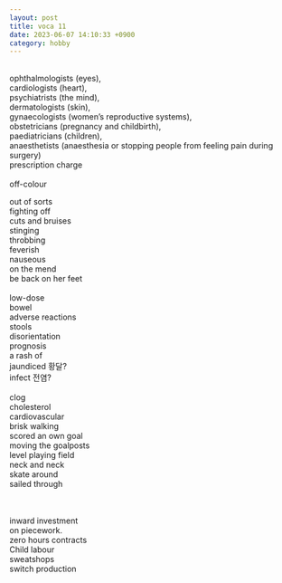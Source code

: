 ```yaml
---
layout: post
title: voca 11
date: 2023-06-07 14:10:33 +0900
category: hobby
---
```

<br/>
ophthalmologists (eyes), 
<br/>
cardiologists (heart), 
<br/>
psychiatrists (the mind), 
<br/>
dermatologists (skin), 
<br/>
gynaecologists (women’s reproductive systems), 
<br/>
obstetricians (pregnancy and childbirth), 
<br/>
paediatricians (children),
<br/>
anaesthetists (anaesthesia or stopping people from feeling pain during surgery)
<br/>
prescription charge
<br/>
<br/>
off-colour
<br/>

out of sorts
<br/>
fighting off
<br/>
cuts and bruises
<br/>
stinging
<br/>
throbbing
<br/>
feverish
<br/>
nauseous
<br/>
on the mend 
<br/>
be back on her feet
<br/>
<br/>
low-dose
<br/>
bowel
<br/>
adverse reactions
<br/>
stools
<br/>
disorientation
<br/>
prognosis
<br/>
a rash of
<br/>
jaundiced 황달?
<br/>
infect 전염?
<br/>
<br/>
clog
<br/>
cholesterol
<br/>
cardiovascular
<br/>
brisk walking
<br/>
scored an own goal
<br/>
moving the goalposts
<br/>
level playing field
<br/>
neck and neck
<br/>
skate around
<br/>
sailed through

<br/>
<br/>
inward investment
<br/>
on piecework.
<br/>
zero hours contracts
<br/>
Child labour
<br/>
sweatshops
<br/>
switch production

<br/>
